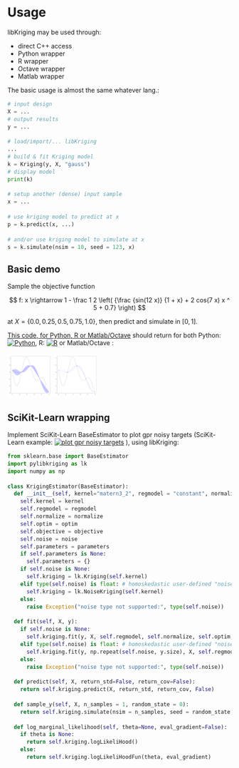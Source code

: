 # Usage


libKriging may be used through:

* direct C++ access
* Python wrapper
* R wrapper
* Octave wrapper
* Matlab wrapper

The basic usage is almost the same whatever lang.:

```python   
# input design
X = ... 
# output results
y = ... 

# load/import/... libKriging
...
# build & fit Kriging model
k = Kriging(y, X, "gauss") 
# display model
print(k)

# setup another (dense) input sample 
x = ... 

# use kriging model to predict at x
p = k.predict(x, ...) 

# and/or use kriging model to simulate at x
s = k.simulate(nsim = 10, seed = 123, x)
```

Basic demo
----------

Sample the objective function

$$
f: x \rightarrow 1 - \frac 1 2 \left( {\frac {sin(12  x)} {1 + x} + 2 cos(7 x) x ^ 5 + 0.7} \right)
$$

at $X = \{0.0, 0.25, 0.5, 0.75, 1.0\}$, then predict and simulate in $[0,1]$. 

[This code, for Python, R or Matlab/Octave](pyrm-demo_basic.md) should return for both Python: [![Python](https://colab.research.google.com/assets/colab-badge.svg)](https://colab.research.google.com/github/libKriging/readthedocs/blob/master/examples/py-demo.ipynb), R: [![R](https://colab.research.google.com/assets/colab-badge.svg)](https://colab.research.google.com/github/libKriging/readthedocs/blob/master/examples/r-demo.ipynb) or Matlab/Octave :

<img src="img/demo_basic-predict.png" alt="predict" width="100px"/>
<img src="img/demo_basic-simulate.png" alt="simulate" width="100px"/>


SciKit-Learn wrapping
----------

Implement SciKit-Learn BaseEstimator to plot gpr noisy targets (SciKit-Learn example: [![plot gpr noisy targets](https://colab.research.google.com/assets/colab-badge.svg)](https://colab.research.google.com/github/libKriging/readthedocs/blob/master/examples/plot_gpr_noisy_targets.ipynb) ), using libKriging:

```python
from sklearn.base import BaseEstimator
import pylibkriging as lk
import numpy as np

class KrigingEstimator(BaseEstimator):
  def __init__(self, kernel="matern3_2", regmodel = "constant", normalize = False, optim = "BFGS", objective = "LL", noise = None, parameters = None):
    self.kernel = kernel
    self.regmodel = regmodel
    self.normalize = normalize
    self.optim = optim
    self.objective = objective
    self.noise = noise
    self.parameters = parameters
    if self.parameters is None:
      self.parameters = {}
    if self.noise is None:
      self.kriging = lk.Kriging(self.kernel)
    elif type(self.noise) is float: # homoskedastic user-defined "noise"
      self.kriging = lk.NoiseKriging(self.kernel)
    else:
      raise Exception("noise type not supported:", type(self.noise))

  def fit(self, X, y):
    if self.noise is None:
      self.kriging.fit(y, X, self.regmodel, self.normalize, self.optim, self.objective, self.parameters)
    elif type(self.noise) is float: # homoskedastic user-defined "noise"
      self.kriging.fit(y, np.repeat(self.noise, y.size), X, self.regmodel, self.normalize, self.optim, self.objective, self.parameters)
    else:
      raise Exception("noise type not supported:", type(self.noise))

  def predict(self, X, return_std=False, return_cov=False):
    return self.kriging.predict(X, return_std, return_cov, False)

  def sample_y(self, X, n_samples = 1, random_state = 0):
    return self.kriging.simulate(nsim = n_samples, seed = random_state, x = X)

  def log_marginal_likelihood(self, theta=None, eval_gradient=False):
    if theta is None:
      return self.kriging.logLikeliHood()
    else:
      return self.kriging.logLikeliHoodFun(theta, eval_gradient)
```

